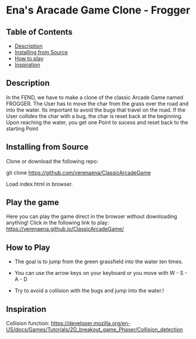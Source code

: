 # Ena's Aracade Game Clone - Frogger

## Table of Contents

* [Description](#description)
* [Installing from Source](#installing)
* [How to play](#how2play)
* [Inspiration](#inspiration)

## Description
In the FEND, we have to make a clone of the classic Arcade Game named FROGGER. The User has to move the char from the grass over the road and into the water. Its important to avoid the bugs that travel on the road. If the User collides the char with a bug, the char is reset back at the beginning. Upon reaching the water, you get one Point to sucess and reset back to the starting Point

## Installing from Source
Clone or download the following repo:

git clone https://github.com/verenaena/ClassicArcadeGame

Load index.html in browser.

## Play the game
Here you can play the game direct in the browser without downloading anything! Click in the following link to play: https://verenaena.github.io/ClassicArcadeGame/

## How to Play
- The goal is to jump from the green grassfield into the water ten times.

- You can use the arrow keys on your keyboard or you move with W - S - A - D

- Try to avoid a collision with the bugs and jump into the water.!

## Inspiration
Collision function: https://developer.mozilla.org/en-US/docs/Games/Tutorials/2D_breakout_game_Phaser/Collision_detection

